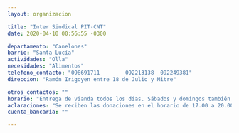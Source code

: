 ```yaml
---
layout: organizacion

title: "Inter Sindical PIT-CNT"
date: 2020-04-10 00:56:55 -0300

departamento: "Canelones"
barrio: "Santa Lucía"
actividades: "Olla"
necesidades: "Alimentos"
telefono_contacto: "098691711        092213138  092249381"
direccion: "Ramón Irigoyen entre 18 de Julio y Mitre"

otros_contactos: ""
horario: "Entrega de vianda todos los días. Sábados y domingos también merienda"
aclaraciones: "Se reciben las donaciones en el horario de 17.00 a 20.00 hs en el local de la Inter Sindical del PIT-CNT"
cuenta_bancaria: ""

---
```

